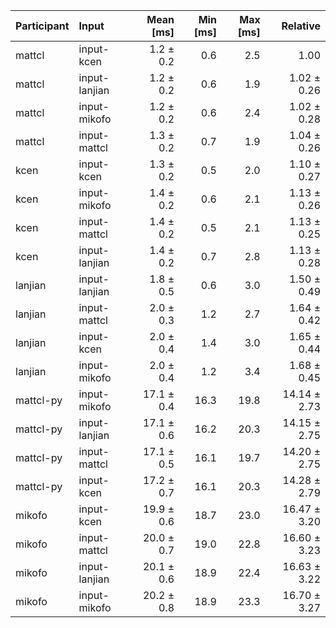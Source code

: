 | Participant | Input | Mean [ms] | Min [ms] | Max [ms] | Relative |
|:---|:---|---:|---:|---:|---:|
| mattcl | input-kcen | 1.2 ± 0.2 | 0.6 | 2.5 | 1.00 |
| mattcl | input-lanjian | 1.2 ± 0.2 | 0.6 | 1.9 | 1.02 ± 0.26 |
| mattcl | input-mikofo | 1.2 ± 0.2 | 0.6 | 2.4 | 1.02 ± 0.28 |
| mattcl | input-mattcl | 1.3 ± 0.2 | 0.7 | 1.9 | 1.04 ± 0.26 |
| kcen | input-kcen | 1.3 ± 0.2 | 0.5 | 2.0 | 1.10 ± 0.27 |
| kcen | input-mikofo | 1.4 ± 0.2 | 0.6 | 2.1 | 1.13 ± 0.26 |
| kcen | input-mattcl | 1.4 ± 0.2 | 0.5 | 2.1 | 1.13 ± 0.25 |
| kcen | input-lanjian | 1.4 ± 0.2 | 0.7 | 2.8 | 1.13 ± 0.28 |
| lanjian | input-lanjian | 1.8 ± 0.5 | 0.6 | 3.0 | 1.50 ± 0.49 |
| lanjian | input-mattcl | 2.0 ± 0.3 | 1.2 | 2.7 | 1.64 ± 0.42 |
| lanjian | input-kcen | 2.0 ± 0.4 | 1.4 | 3.0 | 1.65 ± 0.44 |
| lanjian | input-mikofo | 2.0 ± 0.4 | 1.2 | 3.4 | 1.68 ± 0.45 |
| mattcl-py | input-mikofo | 17.1 ± 0.4 | 16.3 | 19.8 | 14.14 ± 2.73 |
| mattcl-py | input-lanjian | 17.1 ± 0.6 | 16.2 | 20.3 | 14.15 ± 2.75 |
| mattcl-py | input-mattcl | 17.1 ± 0.5 | 16.1 | 19.7 | 14.20 ± 2.75 |
| mattcl-py | input-kcen | 17.2 ± 0.7 | 16.1 | 20.3 | 14.28 ± 2.79 |
| mikofo | input-kcen | 19.9 ± 0.6 | 18.7 | 23.0 | 16.47 ± 3.20 |
| mikofo | input-mattcl | 20.0 ± 0.7 | 19.0 | 22.8 | 16.60 ± 3.23 |
| mikofo | input-lanjian | 20.1 ± 0.6 | 18.9 | 22.4 | 16.63 ± 3.22 |
| mikofo | input-mikofo | 20.2 ± 0.8 | 18.9 | 23.3 | 16.70 ± 3.27 |
